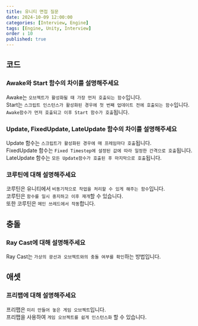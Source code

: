 ```yaml
---
title: 유니티 면접 질문
date: 2024-10-09 12:00:00
categories: [Interview, Engine]
tags: [Engine, Unity, Interview]
order : 10
published: true
---
```


## 코드 

### Awake와 Start 함수의 차이를 설명해주세요

Awake는 `오브젝트가 활성화될 때 가장 먼저 호출되는 함수`입니다.    
Start는 `스크립트 인스턴스가 활성화된 경우에 첫 번째 업데이트 전에 호출되는 함수`입니다.  
`Awake함수가 먼저 호출되고 이후 Start 함수가 호출`됩니다.

### Update, FixedUpdate, LateUpdate 함수의 차이를 설명해주세요

Update 함수는 `스크립트가 활성화된 경우에 매 프레임마다 호출`됩니다.  
FixedUpdate 함수는 `Fixed Timestep에 설정된 값에 따라 일정한 간격으로 호출`됩니다.  
LateUpdate 함수는 `모든 Update함수가 호출된 후 마지막으로 호출`됩니다.

### 코루틴에 대해 설명해주세요

코루틴은 유니티에서 `비동기적으로 작업을 처리할 수 있게 해주는 함수`입니다.  
코루틴은 `함수를 일시 중지하고 이후 재개`할 수 있습니다.  
또한 코루틴은 `메인 쓰레드에서 작동`합니다.

## 충돌

### Ray Cast에 대해 설명해주세요

Ray Cast는 `가상의 광선과 오브젝트와의 충돌 여부를 확인`하는 방법입니다.

## 애셋

### 프리팹에 대해 설명해주세요

프리팹은 `미리 만들어 놓은 게임 오브젝트`입니다.  
프리팹을 사용하여 `게임 오브젝트를 쉽게 인스턴스화` 할 수 있습니다.
